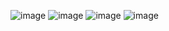 ![image](https://user-images.githubusercontent.com/57319180/187166719-385dd6ec-5799-4ad8-945e-3aace4bbc61b.png)
![image](https://user-images.githubusercontent.com/57319180/187166746-092022f6-c429-42ab-bbc9-0ed74d4b9739.png)
![image](https://user-images.githubusercontent.com/57319180/187166812-bbb86b16-eb16-4799-ac0e-40b730c7b70c.png)
![image](https://user-images.githubusercontent.com/57319180/187166890-c5e88ee5-4dca-4349-95ae-1e7deb566d84.png)
